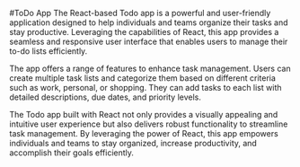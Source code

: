#ToDo App
The React-based Todo app is a powerful and user-friendly application designed to help individuals and teams organize their tasks and stay productive. Leveraging the capabilities of React, this app provides a seamless and responsive user interface that enables users to manage their to-do lists efficiently.

The app offers a range of features to enhance task management. Users can create multiple task lists and categorize them based on different criteria such as work, personal, or shopping. They can add tasks to each list with detailed descriptions, due dates, and priority levels.

The Todo app built with React not only provides a visually appealing and intuitive user experience but also delivers robust functionality to streamline task management. By leveraging the power of React, this app empowers individuals and teams to stay organized, increase productivity, and accomplish their goals efficiently.
